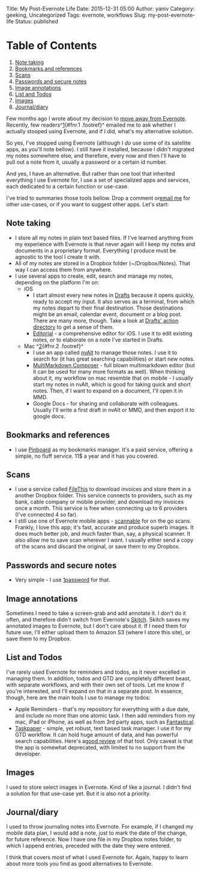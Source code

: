 Title: My Post-Evernote Life
Date: 2015-12-31 05:00
Author: yaniv
Category: geeking, Uncategorized
Tags: evernote, workflows
Slug: my-post-evernote-life
Status: published


# Table of Contents

1. [Note taking](#note-taking)
2. [Bookmarks and references](#bookmarks)
3. [Scans](#scans)
4. [Passwords and secure notes](#passwords)
5. [Image annotations](#annotations)
6. [List and Todos](#lists)
7. [Images](#images)
8. [Journal/diary](#journal)


Few months ago I wrote about my decision to [move away from
Evernote](http://prodissues.com/2015/06/why-i-decided-to-move-away-from-evernote.html).
Recently, few readers^[1](#fn.1){#fnr.1 .footref}^ emailed me to ask
whether I actually stooped using Evernote, and if I did, what's my
alternative solution.

<!--more-->

So yes, I've stopped using Evernote (although I *do* use some of its
satellite apps, as you'll note bellow). I still have it installed,
because I didn't migrated my notes somewhere else, and therefore, every
now and then I'll have to pull out a note from it, usually a password or
a certain id number.

And yes, I have an alternative. But rather than one tool that inherited
everything I use Evernote for, I use a set of specialized apps and
services, each dedicated to a certain function or use-case.

I've tried to summaries those tools bellow. Drop a comment or[email
me](mailto:yanivdll@gmail.com) for other use-cases, or if you want to
suggest other apps. Let's start:

 <a name="note-taking"></a>
## Note taking

-   I store all my notes in plain text based files. If I've learned
    anything from my experience with Evernote is that never again will I
    keep my notes and documents in a proprietary format. Everything I
    produce must be agnostic to the tool I create it with.
-   All of my notes are stored in a Dropbox folder (\~/Dropbox/Notes).
    That way I can access them from anywhere.
-   I use several apps to create, edit, search and manage my notes,
    depending on the platform I'm on:
    -   iOS
        -   I start almost every new notes in
            [Drafts](http://agiletortoise.com/drafts/) because it opens
            quickly, ready to accept my input. It also serves as a
            terminal, from which my notes depart to their
            final destination. Those destinations might be an email,
            calendar event, document or a blog post. There are many
            more, though. Take a look at [Drafts' action
            directory](http://drafts4-actions.agiletortoise.com/) to get
            a sense of them.
        -   [Editorial](http://omz-software.com/editorial/) - a
            comprehensive editor for iOS. I use it to edit existing
            notes, or to elaborate on a note I've started in Drafts.
    -   Mac ^[2](#fn.2){#fnr.2 .footref}^
        -   I use an app called
            [nvAlt](http://brettterpstra.com/projects/nvalt/) to manage
            those notes. I use it to search for (it has great
            searching capabilities) or start new notes.
        -   [MultiMarkdown Composer](http://multimarkdown.com/) - full
            blown multimarkdown editor (but it can be used for many more
            formats as well). When thinking about it, my workflow on mac
            resemble that on mobile - I usually start my notes in nvAlt,
            which is good for taking quick and short notes. Then, if I
            want to expand on a document, I'll open it in MMD.
        -   Google Docs - for sharing and collaborate with colleagues.
            Usually I'll write a first draft in nvAlt or MMD, and then
            export it to google docs.


<a name="bookmarks"></a>
## Bookmarks and references

-   I use [Pinboard](https://pinboard.in/u:yanivdll) as my
    bookmarks manager. It's a paid service, offering a simple, no
    fluff service. 11\$ a year and it has you covered.

<a name="scans"></a>
## Scans

-   I use a service called [FileThis](https://filethis.com/) to download
    invoices and store them in a another Dropbox folder. This service
    connects to providers, such as my bank, cable company or mobile
    provider, and download my invoices once a month. This service is
    free when connecting up to 6 providers (I've connected 4 so far).
-   I still use one of Evernote mobile apps -
    [scannable](https://evernote.com/products/scannable/) for on the
    go scans. Frankly, I love this app; it's fast, accurate and produce
    superb images. It does much better job, and much faster than, say, a
    physical scanner. It also allow me to save scan wherever I want. I
    usually either send a copy of the scans and discard the original, or
    save them to my Dropbox.

<a name="passwords"></a>
## Passwords and secure notes

-   Very simple - I use [1password](https://agilebits.com/onepassword)
    for that.

<a name="annotations"></a>
## Image annotations

Sometimes I need to take a screen-grab and add annotate it. I don't do
it often, and therefore didn't switch from Evernote's
[Skitch](https://evernote.com/skitch/). Skitch saves my annotated images
to Evernote, but I don't care about it. If I need them for future use,
I'll either upload them to Amazon S3 (where I store this site), or save
them to my Dropbox.


<a name="lists"></a>
## List and Todos

I've rarely used Evernote for reminders and todos, as it never excelled
in managing them. In addition, todos and GTD are completely different
beast, with separate workflows, and with their own set of tools. Let me
know if you're interested, and I'll expand on that in a separate post.
In essence, though, here are the main tools I use to manage my todos:

-   Apple Reminders - that's my repository for everything with a due
    date, and include no more than one atomic task. I then add reminders
    from my mac, iPad or iPhone, as well as from 3rd party apps, such as
    [Fantastical](https://flexibits.com/fantastical).
-   [Taskpaper](http://www.hogbaysoftware.com/products/taskpaper) -
    simple, yet robust, text based task manager. I use it for my
    GTD workflow. It can hold huge amount of data, and has powerful
    search capabilities. Here's a[good
    review](http://www.macdrifter.com/2014/02/the-taskpaper-rd-notebook.html)
    of that tool. Only caveat is that the app is somewhat deprecated,
    with limited to no support from the developer.

<a name="images"></a>
## Images

I used to store select images in Evernote. Kind of like a journal. I
didn't find a solution for that use-case yet. But it is also not a
priority.


<a name="journal"></a>
## Journal/diary

I used to throw journaling notes into Evernote. For example, if I
changed my mobile data plan, I would add a note, just to mark the date
of the change, for future reference. Now I have one file in my Dropbox
notes folder, to which I append entries, preceded with the date they
were entered.

I think that covers most of what I used Evernote for. Again, happy to
learn about more tools you find as good alternatives to Evernote.

[^1]: Their number is still much, much, smaller than that of the users I
converted into using Evernote over the years...

[^2]: Now, if you have the heart for it (and to be honest, I don't recommend
taking that path), I moved everything text based to
[Emacs](https://www.gnu.org/software/emacs/)... I still store all my
notes in Dropbox, but access, manage and edit them (and lots more) in
Emacs.